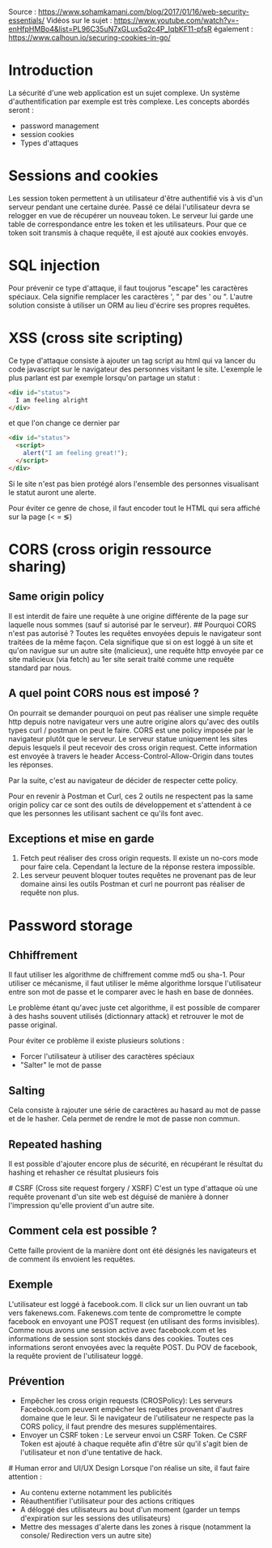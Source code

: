 Source : https://www.sohamkamani.com/blog/2017/01/16/web-security-essentials/
Vidéos sur le sujet : https://www.youtube.com/watch?v=-enHfpHMBo4&list=PL96C35uN7xGLux5q2c4P_IqbKF11-pfsR
également : https://www.calhoun.io/securing-cookies-in-go/

# Introduction

La sécurité d'une web application est un sujet complexe.
Un système d'authentification par exemple est très complexe.
Les concepts abordés seront :

- password management
- session cookies
- Types d'attaques

# Sessions and cookies

Les session token permettent à un utilisateur d'être authentifié vis à vis d'un serveur pendant une certaine durée.
Passé ce délai l'utilisateur devra se relogger en vue de récupérer un nouveau token.
Le serveur lui garde une table de correspondance entre les token et les utilisateurs.
Pour que ce token soit transmis à chaque requête, il est ajouté aux cookies envoyés.

# SQL injection

Pour prévenir ce type d'attaque, il faut toujorus "escape" les caractères spéciaux. Cela signifie remplacer les caractères ', " par des \' ou \".
L'autre solution consiste à utiliser un ORM au lieu d'écrire ses propres requêtes.

# XSS (cross site scripting)

Ce type d'attaque consiste à ajouter un tag script au html qui va lancer du code javascript sur le navigateur des personnes visitant le site. L'exemple le plus parlant est par exemple lorsqu'on partage un statut :

```html
<div id="status">
  I am feeling alright
</div>
```

et que l'on change ce dernier par

```html
<div id="status">
  <script>
    alert("I am feeling great!");
  </script>
</div>
```

Si le site n'est pas bien protégé alors l'ensemble des personnes visualisant le statut auront une alerte.

Pour éviter ce genre de chose, il faut encoder tout le HTML qui sera affiché sur la page (< = &lg;)

# CORS (cross origin ressource sharing)

## Same origin policy

Il est interdit de faire une requête à une origine différente de la page sur laquelle nous sommes (sauf si autorisé par le serveur).
## Pourquoi CORS n'est pas autorisé ?
Toutes les requêtes envoyées depuis le navigateur sont traitées de la même façon.
Cela signifique que si on est loggé à un site et qu'on navigue sur un autre site (malicieux), une requête http envoyée par ce site malicieux (via fetch) au 1er site serait traité comme une requête standard par nous.

## A quel point CORS nous est imposé ?

On pourrait se demander pourquoi on peut pas réaliser une simple requête http depuis notre navigateur vers une autre origine alors qu'avec des outils types curl / postman on peut le faire.
CORS est une policy imposée par le navigateur plutôt que le serveur.
Le serveur statue uniquement les sites depuis lesquels il peut recevoir des cross origin request. Cette information est envoyée à travers le header Access-Control-Allow-Origin dans toutes les réponses.

Par la suite, c'est au navigateur de décider de respecter cette policy.

Pour en revenir à Postman et Curl, ces 2 outils ne respectent pas la same origin policy car ce sont des outils de développement et s'attendent à ce que les personnes les utilisant sachent ce qu'ils font avec.

## Exceptions et mise en garde

1. Fetch peut réaliser des cross origin requests.
   Il existe un no-cors mode pour faire cela. Cependant la lecture de la réponse restera impossible.
2. Les serveur peuvent bloquer toutes requêtes ne provenant pas de leur domaine ainsi les outils Postman et curl ne pourront pas réaliser de requête non plus.

# Password storage

## Chhiffrement

Il faut utiliser les algorithme de chiffrement comme md5 ou sha-1.
Pour utiliser ce mécanisme, il faut utiliser le même algorithme lorsque l'utilisateur entre son mot de passe et le comparer avec le hash en base de données.

Le problème étant qu'avec juste cet algorithme, il est possible de comparer à des hashs souvent utilisés (dictionnary attack) et retrouver le mot de passe original.

Pour éviter ce problème il existe plusieurs solutions :

- Forcer l'utilisateur à utiliser des caractères spéciaux
- "Salter" le mot de passe

## Salting

Cela consiste à rajouter une série de caractères au hasard au mot de passe et de le hasher. Cela permet de rendre le mot de passe non commun.

## Repeated hashing

Il est possible d'ajouter encore plus de sécurité, en récupérant le résultat du hashing et rehasher ce résultat plusieurs fois

# CSRF (Cross site request forgery / XSRF)
C'est un type d'attaque où une requête provenant d'un site web est déguisé de manière à donner l'impression qu'elle provient d'un autre site.

## Comment cela est possible ?

Cette faille provient de la manière dont ont été désignés les navigateurs et de comment ils envoient les requêtes.

## Exemple

L'utilisateur est loggé à facebook.com. Il click sur un lien ouvrant un tab vers fakenews.com.
Fakenews.com tente de compromettre le compte facebook en envoyant une POST request (en utilisant des forms invisibles).
Comme nous avons une session active avec facebook.com et les informations de session sont stockés dans des cookies. Toutes ces informations seront envoyées avec la requête POST.
Du POV de facebook, la requête provient de l'utilisateur loggé.

## Prévention

- Empêcher les cross origin requests (CROSPolicy): Les serveurs Facebook.com peuvent empêcher les requêtes provenant d'autres domaine que le leur.
  Si le navigateur de l'utilisateur ne respecte pas la CORS policy, il faut prendre des mesures supplémentaires.
- Envoyer un CSRF token : Le serveur envoi un CSRF Token. Ce CSRF Token est ajouté à chaque requête afin d'être sûr qu'il s'agit bien de l'utilisateur et non d'une tentative de hack.

# Human error and UI/UX Design
Lorsque l'on réalise un site, il faut faire attention :

- Au contenu externe notamment les publicités
- Réauthentifier l'utilisateur pour des actions critiques
- A déloggé des utilisateurs au bout d'un moment (garder un temps d'expiration sur les sessions des utilisateurs)
- Mettre des messages d'alerte dans les zones à risque (notamment la console/ Redirection vers un autre site)

